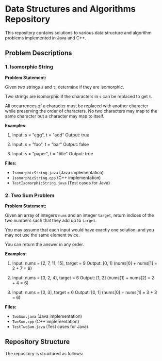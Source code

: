 # Data Structures and Algorithms Repository

This repository contains solutions to various data structure and algorithm problems implemented in Java and C++.

## Problem Descriptions

### 1. Isomorphic String

**Problem Statement:**

Given two strings `s` and `t`, determine if they are isomorphic.

Two strings are isomorphic if the characters in `s` can be replaced to get `t`.

All occurrences of a character must be replaced with another character while preserving the order of characters. No two characters may map to the same character but a character may map to itself.

**Examples:**

1. Input: s = "egg", t = "add"
   Output: true

2. Input: s = "foo", t = "bar"
   Output: false

3. Input: s = "paper", t = "title"
   Output: true

**Files:**
- `IsomorphicString.java` (Java implementation)
- `IsomorphicString.cpp` (C++ implementation)
- `TestIsomorphicString.java` (Test cases for Java)

### 2. Two Sum Problem

**Problem Statement:**

Given an array of integers `nums` and an integer `target`, return indices of the two numbers such that they add up to `target`.

You may assume that each input would have exactly one solution, and you may not use the same element twice.

You can return the answer in any order.

**Examples:**

1. Input: nums = [2, 7, 11, 15], target = 9
   Output: [0, 1] (nums[0] + nums[1] = 2 + 7 = 9)

2. Input: nums = [3, 2, 4], target = 6
   Output: [1, 2] (nums[1] + nums[2] = 2 + 4 = 6)

3. Input: nums = [3, 3], target = 6
   Output: [0, 1] (nums[0] + nums[1] = 3 + 3 = 6)

**Files:**
- `TwoSum.java` (Java implementation)
- `TwoSum.cpp` (C++ implementation)
- `TestTwoSum.java` (Test cases for Java)

## Repository Structure

The repository is structured as follows:

